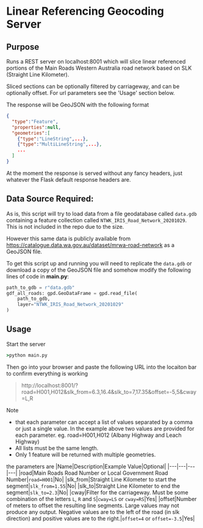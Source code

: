 # Linear Referencing Geocoding Server

## Purpose
Runs a REST server on localhost:8001 which will slice linear referenced
portions of the Main Roads Western Australia road network based on SLK (Straight Line Kilometer).

Sliced sections can be optionally filtered by carriageway,
and can be optionally offset.
For url parameters see the 'Usage' section below.

The response will be GeoJSON with the following format
```JSON
{
  "type":"Feature",
  "properties":null,
  "geometries":[
    {"type":"LineString",...},
    {"type":"MultiLineString",...},
    ...
  ]
}
``` 
At the moment the response is served without any fancy headers, just whatever the Flask default response headers are.

## Data Source Required:
As is, this script will try to load data from a file geodatabase called `data.gdb` containing a feature collection called `NTWK_IRIS_Road_Network_20201029`. This is not included in the repo due to the size.

However this same data is publicly available from https://catalogue.data.wa.gov.au/dataset/mrwa-road-network as a GeoJSON file.

To get this script up and running you will need to replicate the `data.gdb` or download a copy of the GeoJSON file and somehow modify the following lines of code in **main.py**:
 
```python
path_to_gdb = r"data.gdb"
gdf_all_roads: gpd.GeoDataFrame = gpd.read_file(
    path_to_gdb,
    layer="NTWK_IRIS_Road_Network_20201029"
)
```

## Usage
Start the server
```bat
>python main.py
```
Then go into your browser and paste the following URL into the locaiton bar to confirm everything is working
> http://localhost:8001/?road=H001,H012&slk_from=6.3,16.4&slk_to=7,17.35&offset=-5,5&cway=L,R

Note
 - that each parameter can accept a list of values separated by a comma or just a single value.
  In the example above two values are provided for each parameter. eg. road=H001,H012 (Albany Highway and Leach Highway)
 - All lists must be the same length.
 - Only 1 feature will be returned with multiple geometries.
 
the parameters are
|Name|Description|Example Value|Optional|
|---|---|---|---|
|road|Main Roads Road Number or Local Government Road Number|`road=H001`|No|
|slk_from|Straight Line Kilometer to start the segment|`slk_from=1.55`|No|
|slk_to|Straight Line Kilometer to end the segment|`slk_to=2.3`|No|
|cway|Filter for the carriageway. Must be some combination of the letters `L`, `R` and `S`|`cway=LS` or `cway=RS`|Yes|
|offset|Number of meters to offset the resulting line segments. Large values may not produce any output. Negative values are to the left of the road (in slk direction) and positive values are to the right.|`offset=4` or `offset=-3.5`|Yes|
